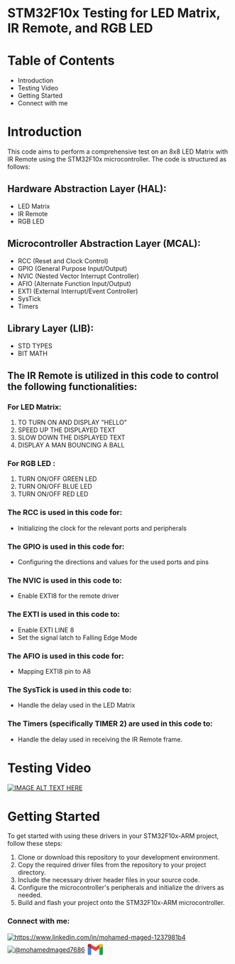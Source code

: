 # STM32F10x Testing for LED Matrix, IR Remote, and RGB LED

# Table of Contents
- Introduction
- Testing Video
- Getting Started
- Connect with me

# Introduction
This code aims to perform a comprehensive test on an 8x8 LED Matrix with IR Remote using the STM32F10x microcontroller.
The code is structured as follows:
## Hardware Abstraction Layer (HAL):
- LED Matrix
- IR Remote
- RGB LED
## Microcontroller Abstraction Layer (MCAL):
- RCC (Reset and Clock Control)
- GPIO (General Purpose Input/Output)
- NVIC (Nested Vector Interrupt Controller)
- AFIO (Alternate Function Input/Output)
- EXTI (External Interrupt/Event Controller)
- SysTick
- Timers
## Library Layer (LIB):
- STD TYPES
- BIT MATH

## The IR Remote is utilized in this code to control the following functionalities:
### For LED Matrix:
1) TO TURN ON AND DISPLAY "HELLO"
2) SPEED UP THE DISPLAYED TEXT 
3) SLOW DOWN THE DISPLAYED TEXT
4) DISPLAY A MAN BOUNCING A BALL

### For RGB LED :
1) TURN ON/OFF GREEN LED
2) TURN ON/OFF BLUE LED
3) TURN ON/OFF RED LED

### The RCC is used in this code for:
- Initializing the clock for the relevant ports and peripherals

### The GPIO is used in this code for:
- Configuring the directions and values for the used ports and pins

### The NVIC is used in this code to:
- Enable EXTI8 for the remote driver

### The EXTI is used in this code to:
- Enable EXTI LINE 8
- Set the signal latch to Falling Edge Mode

### The AFIO is used in this code for:
- Mapping EXTI8 pin to A8
  
### The SysTick is used in this code to:
- Handle the delay used in the LED Matrix

### The Timers (specifically **TIMER 2**) are used in this code to:
- Handle the delay used in receiving the IR Remote frame.


# Testing Video

[![IMAGE ALT TEXT HERE](https://github.com/Eng-Mohamed-Maged/STM32F10x-ARM-Drivers-Projects/blob/main/02-%20STM32F10x-ARM-Projects/05-%20TEST_IR_RGBLEDs_LEDMTX/0.png)](https://www.youtube.com/watch?v=VlsqEy3nn9k)

# Getting Started
To get started with using these drivers in your STM32F10x-ARM project, follow these steps:
1. Clone or download this repository to your development environment.
2. Copy the required driver files from the repository to your project directory.
3. Include the necessary driver header files in your source code.
4. Configure the microcontroller's peripherals and initialize the drivers as needed.
5. Build and flash your project onto the STM32F10x-ARM microcontroller.


<h3 align="left">Connect with me:</h3>
<p align="left">
<a href="https://www.linkedin.com/in/mohamed-maged-1237981b4" target="blank"><img align="center" src="https://raw.githubusercontent.com/rahuldkjain/github-profile-readme-generator/master/src/images/icons/Social/linked-in-alt.svg" alt="https://www.linkedin.com/in/mohamed-maged-1237981b4" height="30" width="40" /></a>
<a href="https://www.youtube.com/channel/UCqFdD_fUftFl9dtfEshGGYg" target="blank"><img align="center" src="https://raw.githubusercontent.com/rahuldkjain/github-profile-readme-generator/master/src/images/icons/Social/youtube.svg" alt="@mohamedmaged7686" height="35" width="40" /></a>
<a href="https://mail.google.com/mail/?view=cm&fs=1&to=mohamed.maged.khalil1@gmail.com" target="blank"><img align="center" src="https://github.com/Eng-Mohamed-Maged/Eng-Mohamed-Maged/blob/main/gmail.svg" height="38" width="40" /></a>
</p>
